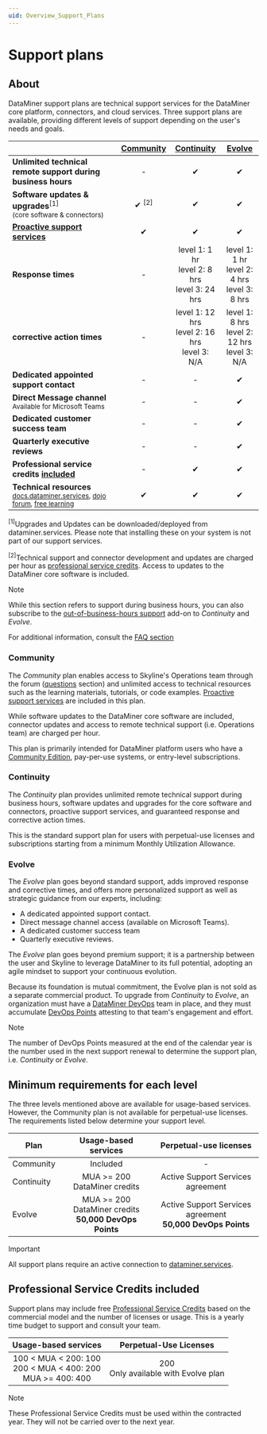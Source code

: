 ```yaml
---
uid: Overview_Support_Plans
---
```


# Support plans

## About

DataMiner support plans are technical support services for the DataMiner core platform, connectors, and cloud services. Three support plans are available, providing different levels of support depending on the user's needs and goals.

|                        | [Community](#community)  | [Continuity](#continuity)| [Evolve](#evolve)                                      |
|------------------------|:----------------------------------------------:|:-------------------------:|:-------------------------------------------:|
| **Unlimited technical remote support during business hours** | - | ✔ | ✔ |
| **Software updates & upgrades**<sup>[1]</sup><br><sub>(core software & connectors)</sub> |  ✔ <sup>[2]</sup> | ✔ | ✔ |
| **[Proactive support services](xref:Proactive_Support)**  | ✔ | ✔ | ✔ |
| **Response times**     | -                                              | level 1: 1 hr<br>level 2: 8 hrs<br>level 3: 24 hrs | level 1: 1 hr<br>level 2: 4 hrs<br>level 3: 8 hrs  |
| **corrective action times** | - | level 1: 12 hrs<br>level 2: 16 hrs<br>level 3: N/A | level 1: 8 hrs<br>level 2: 12 hrs<br>level 3: N/A |
| **Dedicated appointed support contact** | - | - | ✔ |
| **Direct Message channel**<br><sup>Available for Microsoft Teams</sup> | - | - | ✔ |
| **Dedicated customer success team** | - | - | ✔ |
| **Quarterly executive reviews** | - | - | ✔ |
| **Professional service credits [included](#professional-service-credits-included)** | - | ✔ | ✔ |
| **Technical resources**<br><sub> [docs.dataminer.services](https://docs.dataminer.services/), [dojo forum](https://community.dataminer.services/questions/), [free learning](https://community.dataminer.services/learning/)</sub> | ✔ | ✔ | ✔ |

<sup>[1]</sup>Upgrades and Updates can be downloaded/deployed from dataminer.services. Please note that installing these on your system is not part of our support services.

<sup>[2]</sup>Technical support and connector development and updates are charged per hour as [professional service credits](https://community.dataminer.services/service-credits/). Access to updates to the DataMiner core software is included.

> [!NOTE]
> While this section refers to support during business hours, you can also subscribe to the [out-of-business-hours support](xref:Overview_Out_Of_Business_Hours_Support) add-on to *Continuity* and *Evolve*.

For additional information, consult the [FAQ section](xref:FAQs_Support_Services)

### Community

The *Community* plan enables access to Skyline's Operations team through the forum ([questions](https://community.dataminer.services/questions/) section) and unlimited access to technical resources such as the learning materials, tutorials, or code examples. [Proactive support services](xref:Proactive_Support) are included in this plan.

While software updates to the DataMiner core software are included, connector updates and access to remote technical support (i.e. Operations team) are charged per hour.

This plan is primarily intended for DataMiner platform users who have a [Community Edition](https://community.dataminer.services/usage-based-pricing/), pay-per-use systems, or entry-level subscriptions.

### Continuity

The *Continuity* plan provides unlimited remote technical support during business hours, software updates and upgrades for the core software and connectors, proactive support services, and guaranteed response and corrective action times.

This is the standard support plan for users with perpetual-use licenses and subscriptions starting from a minimum Monthly Utilization Allowance.

### Evolve

The *Evolve* plan goes beyond standard support, adds improved response and corrective times, and offers more personalized support as well as strategic guidance from our experts, including:

- A dedicated appointed support contact.
- Direct message channel access (available on Microsoft Teams).
- A dedicated customer success team
- Quarterly executive reviews.

The *Evolve* plan goes beyond premium support; it is a partnership between the user and Skyline to leverage DataMiner to its full potential, adopting an agile mindset to support your continuous evolution.

Because its foundation is mutual commitment, the Evolve plan is not sold as a separate commercial product. To upgrade from *Continuity* to *Evolve*, an organization must have a [DataMiner DevOps](https://community.dataminer.services/dataminer-devops-professional-program/) team in place, and they must accumulate [DevOps Points](xref:DevOps_Points) attesting to that team's engagement and effort.

> [!NOTE]
> The number of DevOps Points measured at the end of the calendar year is the number used in the next support renewal to determine the support plan, i.e. *Continuity* or *Evolve*.

## Minimum requirements for each level

The three levels mentioned above are available for usage-based services. However, the Community plan is not available for perpetual-use licenses. The requirements listed below determine your support level.

| Plan | Usage-based services | Perpetual-use licenses |
|---|:-:|:-:|
| Community | Included | - |
| Continuity | MUA >= 200 DataMiner credits | Active Support Services agreement |
| Evolve | MUA >= 200 DataMiner credits <br>  **50,000 DevOps Points** | Active Support Services agreement <br> **50,000 DevOps Points**  |

> [!IMPORTANT]
> All support plans require an active connection to [dataminer.services](xref:Overview_DCP).

## Professional Service Credits included

Support plans may include free [Professional Service Credits](https://community.dataminer.services/professional-service-credits/) based on the commercial model and the number of licenses or usage. This is a yearly time budget to support and consult your team.

| Usage-based services | Perpetual-Use Licenses |
|:-:|:-:|
|  100 < MUA < 200: 100 <br> 200 < MUA < 400: 200 <br> MUA >= 400: 400 | 200 <br> Only available with Evolve plan |

> [!NOTE]
> These Professional Service Credits must be used within the contracted year. They will not be carried over to the next year.
